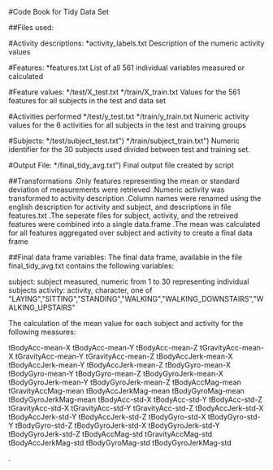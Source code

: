 #Code Book for Tidy Data Set  

##Files used:

#Activity descriptions:
*activity_labels.txt
Description of the numeric activity values

#Features:
*features.txt
List of all 561 individual variables measured or calculated

#Feature values:
*/test/X_test.txt
*/train/X_train.txt
Values for the 561 features for all subjects in the test and data set

#Activities performed
*/test/y_test.txt
*/train/y_train.txt
Numeric activity values for the 6 activities for all subjects in the test and training groups 

#Subjects:
*/test/subject_test.txt")
*/train/subject_train.txt")
Numeric identifier for the 30 subjects used divided between test and training set.

#Output File:
*/final_tidy_avg.txt")
Final output file created by script

##Transformations
.Only features representing the mean or standard deviation of measurements were retrieved
.Numeric activity was transformed to activity description
.Column names were renamed using the english description for activity and subject, and descriptions in file features.txt
.The seperate files for subject, activity, and the retreived features were combined into a single data.frame
.The mean was calculated for all features aggregated over subject and activity to create a final data frame

##Final data frame variables:
The final data frame, available in the file final_tidy_avg.txt contains the following variables:

subject: subject measured, numeric from 1 to 30 representing individual subjects
activity: activity, character, one of "LAYING","SITTING","STANDING","WALKING","WALKING_DOWNSTAIRS","WALKING_UPSTAIRS"     

The calculation of the mean value for each subject and activity for the following measures:

tBodyAcc-mean-X
tBodyAcc-mean-Y
tBodyAcc-mean-Z
tGravityAcc-mean-X
tGravityAcc-mean-Y
tGravityAcc-mean-Z
tBodyAccJerk-mean-X
tBodyAccJerk-mean-Y
tBodyAccJerk-mean-Z
tBodyGyro-mean-X
tBodyGyro-mean-Y
tBodyGyro-mean-Z
tBodyGyroJerk-mean-X
tBodyGyroJerk-mean-Y
tBodyGyroJerk-mean-Z
tBodyAccMag-mean
tGravityAccMag-mean
tBodyAccJerkMag-mean
tBodyGyroMag-mean
tBodyGyroJerkMag-mean
tBodyAcc-std-X
tBodyAcc-std-Y
tBodyAcc-std-Z
tGravityAcc-std-X
tGravityAcc-std-Y
tGravityAcc-std-Z
tBodyAccJerk-std-X
tBodyAccJerk-std-Y
tBodyAccJerk-std-Z
tBodyGyro-std-X
tBodyGyro-std-Y
tBodyGyro-std-Z
tBodyGyroJerk-std-X
tBodyGyroJerk-std-Y
tBodyGyroJerk-std-Z
tBodyAccMag-std
tGravityAccMag-std
tBodyAccJerkMag-std
tBodyGyroMag-std
tBodyGyroJerkMag-std


.